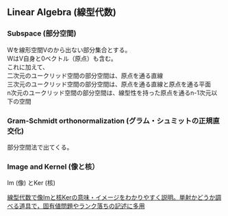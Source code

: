 ## Linear Algebra (線型代数)

### Subspace (部分空間)
Wを線形空間Vのから出ない部分集合とする。  
WはV自身と0ベクトル（原点）も含む。  
これに加えて、  
二次元のユークリッド空間の部分空間は、原点を通る直線  
三次元のユークリッド空間の部分空間は、原点を通る直線と原点を通る平面  
n次元のユークリッド空間の部分空間は、線型性を持った原点を通るn-1次元以下の空間

### Gram-Schmidt orthonormalization (グラム・シュミットの正規直交化)
部分空間法で出てくる。


### Image and Kernel (像と核）
Im (像) とKer (核) 

[線型代数で像Imと核Kerの意味・イメージをわかりやすく説明。単射かどうか調べる道具で，固有値問題やランク落ちの記述に多用](http://study-guide.hatenablog.jp/entry/20150307/p1)
